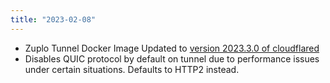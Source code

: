 ```yaml
---
title: "2023-02-08"
---
```


- Zuplo Tunnel Docker Image Updated to [version 2023.3.0 of cloudflared](https://github.com/cloudflare/cloudflared/blob/master/RELEASE_NOTES)
- Disables QUIC protocol by default on tunnel due to performance issues under certain situations. Defaults to HTTP2 instead.
